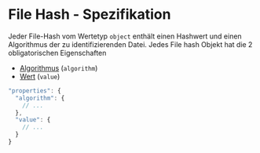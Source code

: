 # File Hash - Spezifikation

Jeder File-Hash vom Wertetyp `object` enthält einen Hashwert und einen Algorithmus der zu identifizierenden Datei.
Jedes File hash Objekt hat die 2 obligatorischen Eigenschaften

* [Algorithmus](types/full_product_name/product_identification_helper/hashes/hash/file_hashes/file_hash/algorithm-spec.de.md) (`algorithm`)
* [Wert](types/full_product_name/product_identification_helper/hashes/hash/file_hashes/file_hash/value-spec.de.md) (`value`)

```javascript
"properties": {
  "algorithm": {
    // ...
  },
  "value": {
    // ...
  }
}
```
